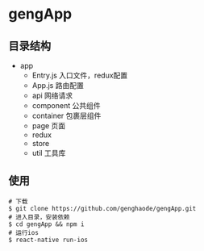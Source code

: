 # gengApp
## 目录结构
- app 
    * Entry.js 入口文件，redux配置
    * App.js 路由配置
    * api 网络请求
    * component 公共组件
    * container 包裹层组件
    * page 页面
    * redux 
    * store
    * util 工具库
## 使用
```
# 下载
$ git clone https://github.com/genghaode/gengApp.git
# 进入目录，安装依赖
$ cd gengApp && npm i
# 运行ios
$ react-native run-ios
```
